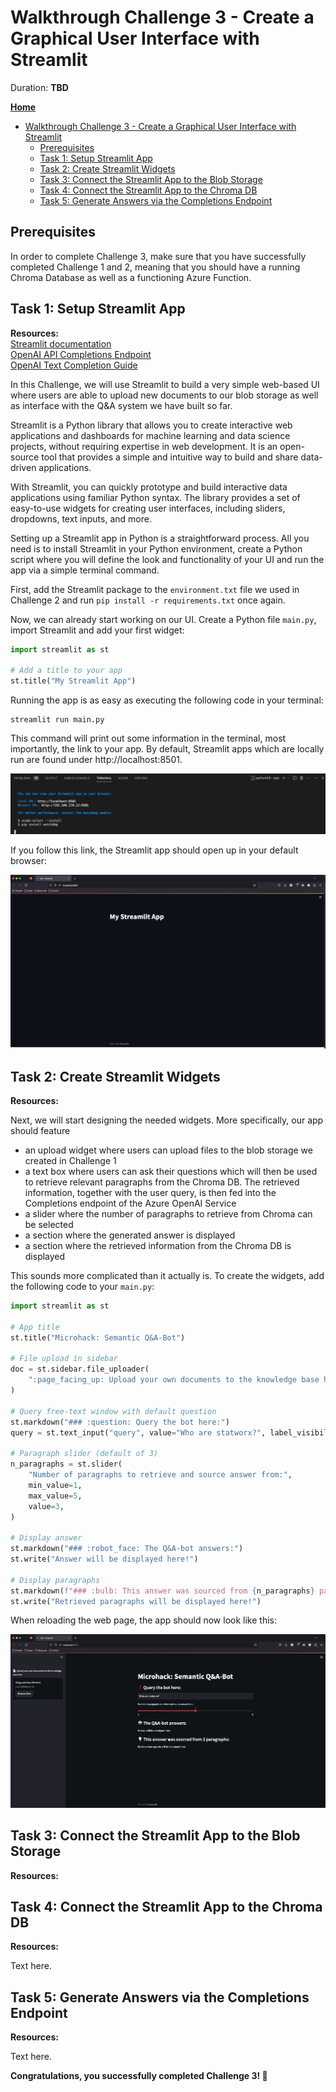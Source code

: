 # Walkthrough Challenge 3 -  Create a Graphical User Interface with Streamlit

Duration: **TBD**

**[Home](.../../.../../Readme.md)**

- [Walkthrough Challenge 3 -  Create a Graphical User Interface with Streamlit](#walkthrough-challenge-3----create-a-graphical-user-interface-with-streamlit)
  - [Prerequisites](#prerequisites)
  - [Task 1: Setup Streamlit App](#task-1-setup-streamlit-app)
  - [Task 2: Create Streamlit Widgets](#task-2-create-streamlit-widgets)
  - [Task 3: Connect the Streamlit App to the Blob Storage](#task-3-connect-the-streamlit-app-to-the-blob-storage)
  - [Task 4: Connect the Streamlit App to the Chroma DB](#task-4-connect-the-streamlit-app-to-the-chroma-db)
  - [Task 5: Generate Answers via the Completions Endpoint](#task-5-generate-answers-via-the-completions-endpoint)

## Prerequisites

In order to complete Challenge 3, make sure that you have successfully completed Challenge 1 and 2, meaning that you should have a running Chroma Database as well as a functioning Azure Function.

## Task 1: Setup Streamlit App

**Resources:**\
[Streamlit documentation](https://docs.streamlit.io/)\
[OpenAI API Completions Endpoint](https://platform.openai.com/docs/api-reference/completions)\
[OpenAI Text Completion Guide](https://platform.openai.com/docs/guides/completion)

In this Challenge, we will use Streamlit to build a very simple web-based UI where users are able to upload new documents to our blob storage as well as interface with the Q&A system we have built so far.

Streamlit is a Python library that allows you to create interactive web applications and dashboards for machine learning and data science projects, without requiring expertise in web development. It is an open-source tool that provides a simple and intuitive way to build and share data-driven applications.

With Streamlit, you can quickly prototype and build interactive data applications using familiar Python syntax. The library provides a set of easy-to-use widgets for creating user interfaces, including sliders, dropdowns, text inputs, and more.

Setting up a Streamlit app in Python is a straightforward process. All you need is to install Streamlit in your Python environment, create a Python script where you will define the look and functionality of your UI and run the app via a simple terminal command.

First, add the Streamlit package to the ```environment.txt``` file we used in Challenge 2 and run ```pip install -r requirements.txt``` once again.

Now, we can already start working on our UI. Create a Python file ```main.py```, import Streamlit and add your first widget:

```Python
import streamlit as st

# Add a title to your app
st.title("My Streamlit App")
```


Running the app is as easy as executing the following code in your terminal:

```console
streamlit run main.py
```

This command will print out some information in the terminal, most importantly, the link to your app. By default, Streamlit apps which are locally run are found under http://localhost:8501.

![image](images/streamlit_0.png)

If you follow this link, the Streamlit app should open up in your default browser:

![image](images/streamlit_1.png)

## Task 2: Create Streamlit Widgets

**Resources:**

Next, we will start designing the needed widgets. More specifically, our app should feature

- an upload widget where users can upload files to the blob storage we created in Challenge 1
- a text box where users can ask their questions which will then be used to retrieve relevant paragraphs from the Chroma DB. The retrieved information, together with the user query, is then fed into the Completions endpoint of the Azure OpenAI Service
- a slider where the number of paragraphs to retrieve from Chroma can be selected
- a section where the generated answer is displayed
- a section where the retrieved information from the Chroma DB is displayed

This sounds more complicated than it actually is. To create the widgets, add the following code to your ```main.py```:

```Python
import streamlit as st

# App title
st.title("Microhack: Semantic Q&A-Bot")

# File upload in sidebar
doc = st.sidebar.file_uploader(
    ":page_facing_up: Upload your own documents to the knowledge base here"
)

# Query free-text window with default question
st.markdown("### :question: Query the bot here:")
query = st.text_input("query", value="Who are statworx?", label_visibility="collapsed")

# Paragraph slider (default of 3)
n_paragraphs = st.slider(
    "Number of paragraphs to retrieve and source answer from:",
    min_value=1,
    max_value=5,
    value=3,
)

# Display answer
st.markdown("### :robot_face: The Q&A-bot answers:")
st.write("Answer will be displayed here!")

# Display paragraphs
st.markdown(f"### :bulb: This answer was sourced from {n_paragraphs} paragraphs:")
st.write("Retrieved paragraphs will be displayed here!")
```

When reloading the web page, the app should now look like this:

![image](images/streamlit_2.png)

## Task 3: Connect the Streamlit App to the Blob Storage

**Resources:**

## Task 4: Connect the Streamlit App to the Chroma DB

**Resources:**

Text here.

## Task 5: Generate Answers via the Completions Endpoint

**Resources:**

Text here.

**Congratulations, you successfully completed Challenge 3! 🚀**
